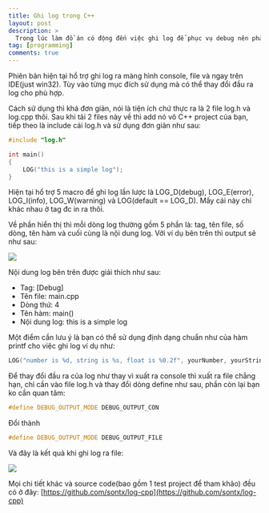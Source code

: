 ```yaml
---
title: Ghi log trong C++
layout: post
description: >
  Trong lúc làm đồ án có động đến việc ghi log để phục vụ debug nên phải viết ra cái tiện ích nho nhỏ này, thấy nó cũng hay nên chia sẻ cho các bạn đọc chơi. Việc ghi log trong C++ thì dự là có nhiều thư viện hổ trợ rồi, cơ mà xài “cây nhà lá vườn” vẩn thích hơn. Log chỉ ghi ra khi ở mode debug và tự động “biến mất” ở mode release vì thế sẽ tối ưu khá nhiều cho performance. Trong tiện ích này mình sử dụng các macro để ghi log, với mode relase thì nó sẽ bị remove hoàn toàn(bước tiền biên dịch) trước khi code chính thức đc biên dịch.
tag: [programming]
comments: true
---
```


Phiên bản hiện tại hổ trợ ghi log ra màng hình console, file và ngay trên IDE(just win32). Tùy vào từng mục đích sử dụng mà có thể thay đổi đầu ra log cho phù hợp.

Cách sử dụng thì khá đơn giản, nói là tiện ích chứ thực ra là 2 file log.h và log.cpp thôi. Sau khi tải 2 files này về thì add nó vô C++ project của bạn, tiếp theo là include cái log.h và sử dụng đơn giản như sau:

```cpp
#include "log.h"

int main()
{
	LOG("this is a simple log");
}
```

Hiện tại hổ trợ 5 macro để ghi log lần lược là LOG_D(debug), LOG_E(error), LOG_I(info), LOG_W(warning) và LOG(default == LOG_D). Mấy cái này chỉ khác nhau ở tag đc in ra thôi.

Về phần hiển thị thì mỗi dòng log thường gồm 5 phần là: tag, tên file, số dòng, tên hàm và cuối cùng là nội dung log. Với ví dụ bên trên thì output sẽ như sau:

![](https://4.bp.blogspot.com/-xT-K4cT8QE4/V15gCuIuA6I/AAAAAAAAO0Q/IZYXc6uJ7XgbD6RPEF_37r3xYxGx6ucjQCKgB/s1600/1517538_806498912827586_100165633001941524_n.jpg)

Nội dung log bên trên được giải thích như sau:

* Tag: [Debug]
* Tên file: main.cpp
* Dòng thứ: 4
* Tên hàm: main()
* Nội dung log: this is a simple log

Một điểm cần lưu ý là bạn có thể sử dụng định dạng chuẩn như của hàm printf cho việc ghi log ví dụ như:

```cpp
LOG("number is %d, string is %s, float is %0.2f", yourNumber, yourString, yourFloat);
```

Để thay đổi đầu ra của log như thay vì xuất ra console thì xuất ra file chẳng hạn, chỉ cần vào file log.h và thay đổi dòng define như sau, phần còn lại bạn ko cần quan tâm:

```cpp
#define DEBUG_OUTPUT_MODE DEBUG_OUTPUT_CON
```

Đổi thành

```cpp
#define DEBUG_OUTPUT_MODE DEBUG_OUTPUT_FILE
```

Và đây là kết quả khi ghi log ra file:

![](https://4.bp.blogspot.com/-Md9OQQ9DyLs/V15g-6Gz_LI/AAAAAAAAO0s/Fwk6VmFceLwyMZzMqjKA_GLdSGl5qROFwCKgB/s1600/1526739_806501496160661_1723330617666866716_n.jpg)

Mọi chi tiết khác và source code(bao gồm 1 test project để tham khảo) đều có ở đây: [https://github.com/sontx/log-cpp](https://github.com/sontx/log-cpp)